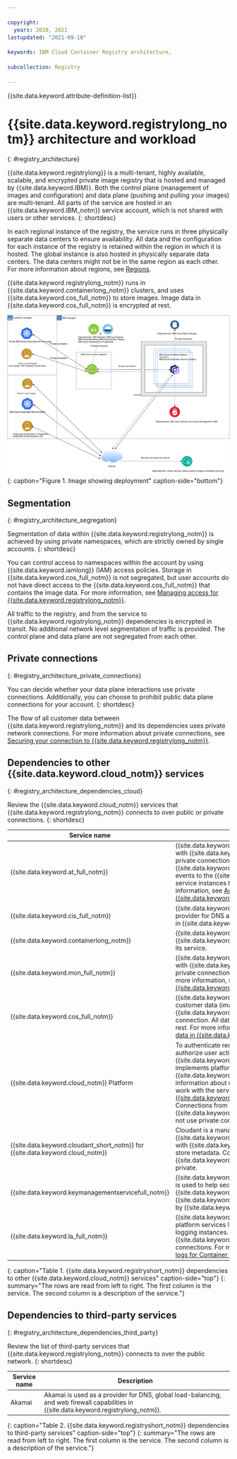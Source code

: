 ```yaml
---

copyright:
  years: 2020, 2021
lastupdated: "2021-09-10"

keywords: IBM Cloud Container Registry architecture,

subcollection: Registry

---
```


{{site.data.keyword.attribute-definition-list}}

# {{site.data.keyword.registrylong_notm}} architecture and workload
{: #registry_architecture}

{{site.data.keyword.registrylong}} is a multi-tenant, highly available, scalable, and encrypted private image registry that is hosted and managed by {{site.data.keyword.IBM}}. Both the control plane (management of images and configuration) and data plane (pushing and pulling your images) are multi-tenant. All parts of the service are hosted in an {{site.data.keyword.IBM_notm}} service account, which is not shared with users or other services.
{: shortdesc}

In each regional instance of the registry, the service runs in three physically separate data centers to ensure availability. All data and the configuration for each instance of the registry is retained within the region in which it is hosted. The global instance is also hosted in physically separate data centers. The data centers might not be in the same region as each other. For more information about regions, see [Regions](/docs/Registry?topic=Registry-registry_overview#registry_regions).

{{site.data.keyword.registrylong_notm}} runs in {{site.data.keyword.containerlong_notm}} clusters, and uses {{site.data.keyword.cos_full_notm}} to store images. Image data in {{site.data.keyword.cos_full_notm}} is encrypted at rest.

![Image showing deployment.](images/container-registry_deployment_model.svg "Image showing deployment in your account, MZRs, public ingress, private ingress, customer data flows, and dependencies (public and private)."){: caption="Figure 1. Image showing deployment" caption-side="bottom"}

## Segmentation
{: #registry_architecture_segregation}

Segmentation of data within {{site.data.keyword.registrylong_notm}} is achieved by using private namespaces, which are strictly owned by single accounts.
{: shortdesc}

You can control access to namespaces within the account by using {{site.data.keyword.iamlong}} (IAM) access policies. Storage in {{site.data.keyword.cos_full_notm}} is not segregated, but user accounts do not have direct access to the {{site.data.keyword.cos_full_notm}} that contains the image data. For more information, see [Managing access for {{site.data.keyword.registrylong_notm}}](/docs/Registry?topic=Registry-iam).

All traffic to the registry, and from the service to {{site.data.keyword.registrylong_notm}} dependencies is encrypted in transit. No additional network level segmentation of traffic is provided. The control plane and data plane are not segregated from each other.

## Private connections
{: #registry_architecture_private_connections}

You can decide whether your data plane interactions use private connections. Additionally, you can choose to prohibit public data plane connections for your account.
{: shortdesc}

The flow of all customer data between {{site.data.keyword.registrylong_notm}} and its dependencies uses private network connections. For more information about private connections, see [Securing your connection to {{site.data.keyword.registrylong_notm}}](/docs/Registry?topic=Registry-registry_private).

## Dependencies to other {{site.data.keyword.cloud_notm}} services
{: #registry_architecture_dependencies_cloud}

Review the {{site.data.keyword.cloud_notm}} services that {{site.data.keyword.registrylong_notm}} connects to over public or private connections.
{: shortdesc}

| Service name | Description |
|------------|-------------------------------------|
| {{site.data.keyword.at_full_notm}} | {{site.data.keyword.registrylong_notm}} integrates with {{site.data.keyword.at_short}}, by using a private connection, to forward {{site.data.keyword.registryshort_notm}} audit events to the {{site.data.keyword.at_short}} service instances that you set up. For more information, see [Auditing events for {{site.data.keyword.registryshort_notm}}](/docs/Registry?topic=Registry-at_events). |
| {{site.data.keyword.cis_full_notm}} | {{site.data.keyword.cis_full_notm}} is used as a provider for DNS and load-balancing capabilities in {{site.data.keyword.registrylong_notm}}. |
| {{site.data.keyword.containerlong_notm}} | {{site.data.keyword.registrylong_notm}} uses {{site.data.keyword.containerlong_notm}} to run its service. |
| {{site.data.keyword.mon_full_notm}} | {{site.data.keyword.registrylong_notm}} integrates with {{site.data.keyword.mon_short}}, by using a private connection, to send platform metrics. For more information, see [Monitoring metrics for {{site.data.keyword.registrylong_notm}}](/docs/Registry?topic=Registry-registry_monitor). |
| {{site.data.keyword.cos_full_notm}} | {{site.data.keyword.registryshort_notm}} stores customer data (images) in {{site.data.keyword.cos_short}} by using a private connection. All data is encrypted in transit and at rest. For more information, see [Managing your data in {{site.data.keyword.registrylong_notm}}](/docs/Registry?topic=Registry-delete-data).|
| {{site.data.keyword.cloud_notm}} Platform | To authenticate requests to the service and authorize user actions, {{site.data.keyword.registrylong_notm}} implements platform and service access roles in {{site.data.keyword.iamshort}} (IAM). For more information about required IAM permissions to work with the service, see [Managing access for {{site.data.keyword.registryshort_notm}}](/docs/Registry?topic=Registry-iam). Connections from {{site.data.keyword.registrylong_notm}} to IAM do not use private connections. |
| {{site.data.keyword.cloudant_short_notm}} for {{site.data.keyword.cloud_notm}} | Cloudant is a managed, distributed database. {{site.data.keyword.registrylong_notm}} integrates with {{site.data.keyword.cloudant_short_notm}} to store metadata. Connections to {{site.data.keyword.cloudant_short_notm}} are private. |
| {{site.data.keyword.keymanagementservicefull_notm}} | {{site.data.keyword.keymanagementserviceshort}} is used to help secure the parts of {{site.data.keyword.containerlong_notm}} and {{site.data.keyword.cos_full_notm}} that are used by {{site.data.keyword.registrylong_notm}}. |
| {{site.data.keyword.la_full_notm}} | {{site.data.keyword.registrylong_notm}} generates platform services logs, which are displayed in your logging instances. The logs are sent to {{site.data.keyword.la_full_notm}} by using private connections. For more information, see [Analyzing logs for Container Registry](/docs/Registry?topic=Registry-registry_logs). |
{: caption="Table 1. {{site.data.keyword.registryshort_notm}} dependencies to other {{site.data.keyword.cloud_notm}} services" caption-side="top"}
{: summary="The rows are read from left to right. The first column is the service. The second column is a description of the service."}

## Dependencies to third-party services
{: #registry_architecture_dependencies_third_party}

Review the list of third-party services that {{site.data.keyword.registrylong_notm}} connects to over the public network.
{: shortdesc}

| Service name | Description |
|------------|-------------------------------------|
| Akamai | Akamai is used as a provider for DNS, global load-balancing, and web firewall capabilities in {{site.data.keyword.registrylong_notm}}. |
{: caption="Table 2. {{site.data.keyword.registryshort_notm}} dependencies to third-party services" caption-side="top"}
{: summary="The rows are read from left to right. The first column is the service. The second column is a description of the service."}


